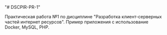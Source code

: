 "# DSCPIR-PR-1" 

Практическая работа №1 по дисциплине "Разработка клиент-серверных частей интернет ресурсов". Пример приложения с использование Docker, MySQL, PHP.